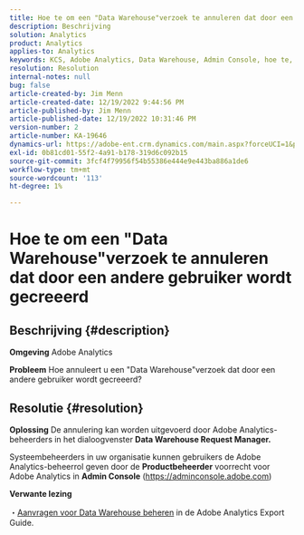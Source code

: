 ```yaml
---
title: Hoe te om een "Data Warehouse"verzoek te annuleren dat door een andere gebruiker wordt gecreeerd
description: Beschrijving
solution: Analytics
product: Analytics
applies-to: Analytics
keywords: KCS, Adobe Analytics, Data Warehouse, Admin Console, hoe te, annuleer, verzoek, een andere gebruiker, de Manager van het Verzoek van de Data Warehouse
resolution: Resolution
internal-notes: null
bug: false
article-created-by: Jim Menn
article-created-date: 12/19/2022 9:44:56 PM
article-published-by: Jim Menn
article-published-date: 12/19/2022 10:31:46 PM
version-number: 2
article-number: KA-19646
dynamics-url: https://adobe-ent.crm.dynamics.com/main.aspx?forceUCI=1&pagetype=entityrecord&etn=knowledgearticle&id=475e715c-e67f-ed11-81ac-6045bd006704
exl-id: 0b81cd01-55f2-4a91-b178-319d6c092b15
source-git-commit: 3fcf4f79956f54b55386e444e9e443ba886a1de6
workflow-type: tm+mt
source-wordcount: '113'
ht-degree: 1%

---
```


# Hoe te om een &quot;Data Warehouse&quot;verzoek te annuleren dat door een andere gebruiker wordt gecreeerd

## Beschrijving {#description}


<b>Omgeving</b>
Adobe Analytics

<b>Probleem</b>
Hoe annuleert u een &quot;Data Warehouse&quot;verzoek dat door een andere gebruiker wordt gecreeerd?


## Resolutie {#resolution}


<b>Oplossing</b>
De annulering kan worden uitgevoerd door Adobe Analytics-beheerders in het dialoogvenster <b>Data Warehouse Request Manager.</b>

Systeembeheerders in uw organisatie kunnen gebruikers de Adobe Analytics-beheerrol geven door de <b>Productbeheerder</b> voorrecht voor Adobe Analytics in <b>Admin Console</b> (https://adminconsole.adobe.com)

<b>Verwante lezing</b>

・[Aanvragen voor Data Warehouse beheren](https://experienceleague.adobe.com/docs/analytics/export/data-warehouse/data-warehouse-requests-manage.html) in de Adobe Analytics Export Guide.
